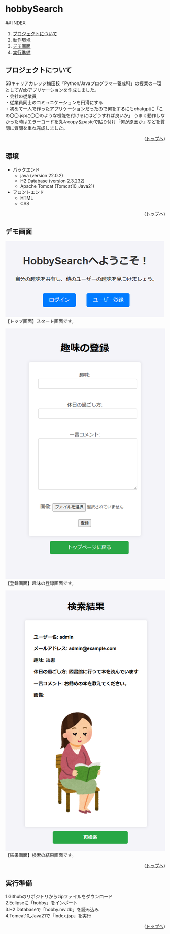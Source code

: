 # hobbySearch

<div id="top"></div>
## INDEX

1. [プロジェクトについて](#プロジェクトについて)
2. [動作環境](#環境)
3. [デモ画面](#デモ画面)
4. [実行準備](#実行準備)

## プロジェクトについて
SBキャリアカレッジ梅田校「Python/Javaプログラマー養成科」の授業の一環としてWebアプリケーションを作成しました。<br>
・会社の従業員<br>
・従業員同士のコミュニケーションを円滑にする<br>
・初めて一人で作ったアプリケーションだったので何をするにもchatgptに「この〇〇.jspに〇〇のような機能を付けるにはどうすれば良いか」
うまく動作しなかった時はエラーコードを丸々copy＆pasteで貼り付け「何が原因か」などを質問に質問を重ね完成しました。

<p align="right">(<a href="#top">トップへ</a>)</p>

## 環境
- バックエンド
    - java (version 22.0.2)
    - H2 Database (version 2.3.232)
    - Apache Tomcat (Tomcat10_Java21)
- フロントエンド
    - HTML
    - CSS

<p align="right">(<a href="#top">トップへ</a>)</p>

## デモ画面
![TOP](img/top.png)<br>
【トップ画面】スタート画面です。<br>

![TEST](img/hobby.png)<br>
【登録画面】趣味の登録画面です。<br>

![RESULT](img/result.png)<br>
【結果画面】検索の結果画面です。 <br>

<p align="right">(<a href="#top">トップへ</a>)</p>

## 実行準備
1.Githubのリポジトリからzipファイルをダウンロード<br>
2.Eclipseに「hobby」をインポート<br>
3.H2 Databaseで「hobby.mv.db」を読み込み<br>
4.Tomcat10_Java21で「index.jsp」を実行<br>

<p align="right">(<a href="#top">トップへ</a>)</p>
